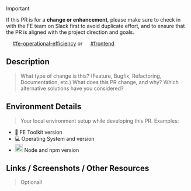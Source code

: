 > [!IMPORTANT]
> If this PR is for a **change or enhancement**, please make sure to check in with the FE team on Slack first to avoid duplicate effort, and to ensure that the PR is aligned with the project direction and goals.
> 
> <img src="https://upload.wikimedia.org/wikipedia/commons/thumb/d/d5/Slack_icon_2019.svg/120px-Slack_icon_2019.svg.png" width="14"> [#fe-operational-efficiency](https://velir.slack.com/archives/C03VANKK8M6) or <img src="https://upload.wikimedia.org/wikipedia/commons/thumb/d/d5/Slack_icon_2019.svg/120px-Slack_icon_2019.svg.png" width="14"> [#frontend](https://velir.slack.com/archives/C04RKE2S8)

## Description
> What type of change is this? (Feature, Bugfix, Refactoring, Documentation, etc.) What does this PR change, and why? Which alternative solutions have you considered?

## Environment Details
> Your local environment setup while developing this PR. Examples:
- 🧰 FE Toolkit version
- 💻 Operating System and version
- <img src="https://upload.wikimedia.org/wikipedia/commons/thumb/6/6a/JavaScript-logo.png/240px-JavaScript-logo.png" width="22"> Node and npm version

## Links / Screenshots / Other Resources
> Optional!
